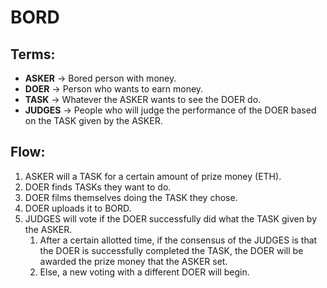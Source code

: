 # BORD

## Terms:

- **ASKER** → Bored person with money.
- **DOER** → Person who wants to earn money.
- **TASK** → Whatever the ASKER wants to see the DOER do.
- **JUDGES** → People who will judge the performance of the DOER based on the TASK given by the ASKER.

## Flow:

1. ASKER will a TASK for a certain amount of prize money (ETH).
2. DOER finds TASKs they want to do.
3. DOER films themselves doing the TASK they chose.
4. DOER uploads it to BORD.
5. JUDGES will vote if the DOER successfully did what the TASK given by the ASKER.
    1. After a certain allotted time, if the consensus of the JUDGES is that the DOER is successfully completed the TASK, the DOER will be awarded the prize money that the ASKER set.
    2. Else, a new voting with a different DOER will begin.